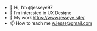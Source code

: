 - 👋 Hi, I’m @jesseye97
- 👀 I’m interested in UX Designe
- 🌈 My work https://www.jesseye.site/
- 📫 How to reach me w.jesse@gmail.com

<!---
jesseye97/jesseye97 is a ✨ special ✨ repository because its `README.md` (this file) appears on your GitHub profile.
You can click the Preview link to take a look at your changes.
--->
